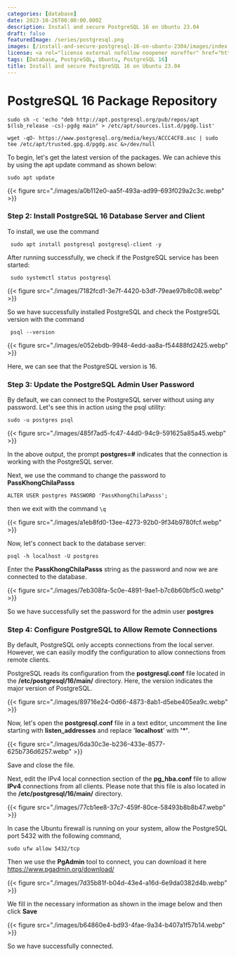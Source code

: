 ```yaml
---
categories: [database]
date: 2023-10-26T00:00:00.000Z
description: Install and secure PostgreSQL 16 on Ubuntu 23.04
draft: false
featuredImage: /series/postgresql.png
images: [/install-and-secure-postgresql-16-on-ubuntu-2304/images/index.en.png, /series/postgresql.png]
license: <a rel="license external nofollow noopener noreffer" href="https://creativecommons.org/licenses/by-nc/4.0/" target="_blank">CC BY-NC 4.0</a>
tags: [Database, PostgreSQL, Ubuntu, PostgreSQL 16]
title: Install and secure PostgreSQL 16 on Ubuntu 23.04
---
```


# PostgreSQL 16 Package Repository

```shell
sudo sh -c 'echo "deb http://apt.postgresql.org/pub/repos/apt $(lsb_release -cs)-pgdg main" > /etc/apt/sources.list.d/pgdg.list'

wget -qO- https://www.postgresql.org/media/keys/ACCC4CF8.asc | sudo tee /etc/apt/trusted.gpg.d/pgdg.asc &>/dev/null
```

To begin, let's get the latest version of the packages. We can achieve this by using the apt update command as shown below:

```shell
sudo apt update
```

{{< figure src="./images/a0b112e0-aa5f-493a-ad99-693f029a2c3c.webp" >}}

### Step 2: Install PostgreSQL 16 Database Server and Client

To install, we use the command

```shell
 sudo apt install postgresql postgresql-client -y
```

After running successfully, we check if the PostgreSQL service has been started:

```shell
 sudo systemctl status postgresql
```

{{< figure src="./images/7182fcd1-3e7f-4420-b3df-79eae97b8c08.webp" >}}

So we have successfully installed PostgreSQL and check the PostgreSQL version with the command

```shell
 psql --version
```

{{< figure src="./images/e052ebdb-9948-4edd-aa8a-f54488fd2425.webp" >}}

Here, we can see that the PostgreSQL version is 16.

### Step 3: Update the PostgreSQL Admin User Password

By default, we can connect to the PostgreSQL server without using any password. Let's see this in action using the psql utility:

```shell
sudo -u postgres psql
```

{{< figure src="./images/485f7ad5-fc47-44d0-94c9-591625a85a45.webp" >}}

In the above output, the prompt **postgres=#** indicates that the connection is working with the PostgreSQL server.

Next, we use the command to change the password to **PassKhongChilaPasss**

```shell
ALTER USER postgres PASSWORD 'PassKhongChilaPasss';
```

then we exit with the command `\q`

{{< figure src="./images/a1eb8fd0-13ee-4273-92b0-9f34b9780fcf.webp" >}}

Now, let's connect back to the database server:

```shell
psql -h localhost -U postgres
```

Enter the **PassKhongChilaPasss** string as the password and now we are connected to the database.

{{< figure src="./images/7eb308fa-5c0e-4891-9ae1-b7c6b60bf5c0.webp" >}}

So we have successfully set the password for the admin user **postgres**

### Step 4: Configure PostgreSQL to Allow Remote Connections

By default, PostgreSQL only accepts connections from the local server. However, we can easily modify the configuration to allow connections from remote clients.

PostgreSQL reads its configuration from the **postgresql.conf** file located in the **/etc/postgresql/16/main/** directory. Here, the version indicates the major version of PostgreSQL.

{{< figure src="./images/89716e24-0d66-4873-8ab1-d5ebe405ea9c.webp" >}}

Now, let's open the **postgresql.conf** file in a text editor, uncomment the line starting with **listen_addresses** and replace '**localhost**' with **'\*'**.

{{< figure src="./images/6da30c3e-b236-433e-8577-625b736d6257.webp" >}}

Save and close the file.

Next, edit the IPv4 local connection section of the **pg_hba.conf** file to allow **IPv4** connections from all clients. Please note that this file is also located in the **/etc/postgresql/16/main/** directory.

{{< figure src="./images/77cb1ee8-37c7-459f-80ce-58493b8b8b47.webp" >}}

In case the Ubuntu firewall is running on your system, allow the PostgreSQL port 5432 with the following command,

```shell
sudo ufw allow 5432/tcp
```

Then we use the **PgAdmin** tool to connect, you can download it here <https://www.pgadmin.org/download/>

{{< figure src="./images/7d35b81f-b04d-43e4-a16d-6e9da0382d4b.webp" >}}

We fill in the necessary information as shown in the image below and then click **Save**

{{< figure src="./images/b64860e4-bd93-4fae-9a34-b407a1f57b14.webp" >}}

So we have successfully connected.

